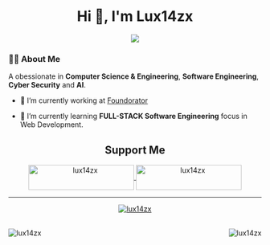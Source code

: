 <!--Header-->


<div align="center">
  <h1 align="center">Hi 👋, I'm Lux14zx</h1>
</div>

<div id="body" align="center">
    <img src="image/programmer.gif" ></img>
</div>

### :man_technologist: About Me

A obessionate in **Computer Science & Engineering**, **Software Engineering**, **Cyber Security** and **AI**.

- 🔭 I’m currently working at [Foundorator](https://github.com/FoundoratorTL)

- 🌱 I’m currently learning **FULL-STACK Software Engineering** focus in Web Development.


<h2 align="center">Support Me</h2>
<div align="center">
  <p><a href="https://www.buymeacoffee.com/lux14zx"> <img align="center" src="https://cdn.buymeacoffee.com/buttons/v2/default-yellow.png" height="50" width="210" alt="lux14zx" /></a><a href="https://ko-fi.com/lux14zx"> <img align="center"src="https://cdn.ko-fi.com/cdn/kofi3.png?v=3" height="50" width="210" alt="lux14zx" /></a></p>
</div>

---

<div align="center">
  <p> <a href="https://github.com/ryo-ma/github-profile-trophy"><img src="https://github-profile-trophy.vercel.app/?username=lux14zx" alt="lux14zx" /></a> </p>
</div>

<br>

<div>
  <img align="left" src="https://github-readme-stats.vercel.app/api?username=lux14zx&show_icons=true&locale=en" alt="lux14zx" />
  <img align="right" src="https://github-readme-streak-stats.herokuapp.com/?user=lux14zx&" alt="lux14zx" />
</div>






